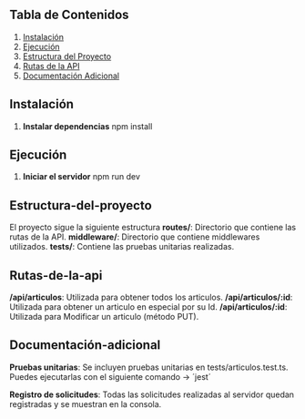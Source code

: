 ## Tabla de Contenidos

1. [Instalación](#instalación)
2. [Ejecución](#ejecución)
3. [Estructura del Proyecto](#estructura-del-proyecto)
4. [Rutas de la API](#rutas-de-la-api)
5. [Documentación Adicional](#documentación-adicional)

## Instalación
1. **Instalar dependencias**
    npm install

## Ejecución
1. **Iniciar el servidor**
    npm run dev

## Estructura-del-proyecto
El proyecto sigue la siguiente estructura
**routes/**: Directorio que contiene las rutas de la API.
**middleware/**: Directorio que contiene middlewares utilizados.
**tests/**: Contiene las pruebas unitarias realizadas.

## Rutas-de-la-api
**/api/articulos**: Utilizada para obtener todos los articulos.
**/api/articulos/:id**: Utilizada para obtener un articulo en especial por su Id.
**/api/articulos/:id**: Utilizada para Modificar un articulo (método PUT).

## Documentación-adicional
**Pruebas unitarias**: Se incluyen pruebas unitarias en tests/articulos.test.ts. 
Puedes ejecutarlas con el siguiente comando -> ´jest´

**Registro de solicitudes**: Todas las solicitudes realizadas al servidor quedan registradas y se muestran en la consola.